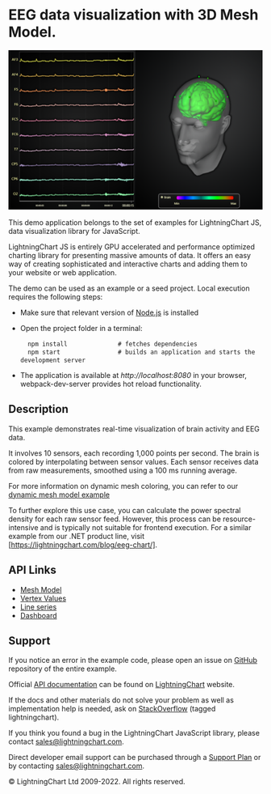 # EEG data visualization with 3D Mesh Model.

![EEG data visualization with 3D Mesh Model.](eegMeshModel-darkGold.png)

This demo application belongs to the set of examples for LightningChart JS, data visualization library for JavaScript.

LightningChart JS is entirely GPU accelerated and performance optimized charting library for presenting massive amounts of data. It offers an easy way of creating sophisticated and interactive charts and adding them to your website or web application.

The demo can be used as an example or a seed project. Local execution requires the following steps:

-   Make sure that relevant version of [Node.js](https://nodejs.org/en/download/) is installed
-   Open the project folder in a terminal:

          npm install              # fetches dependencies
          npm start                # builds an application and starts the development server

-   The application is available at _http://localhost:8080_ in your browser, webpack-dev-server provides hot reload functionality.


## Description

This example demonstrates real-time visualization of brain activity and EEG data.

It involves 10 sensors, each recording 1,000 points per second. The brain is colored by interpolating between sensor values.
Each sensor receives data from raw measurements, smoothed using a 100 ms running average.

For more information on dynamic mesh coloring, you can refer to our [dynamic mesh model example](https://lightningchart.com/lightningchart-js-interactive-examples/examples/lcjs-example-1503-dynamicMeshModel.html)

To further explore this use case, you can calculate the power spectral density for each raw sensor feed.
However, this process can be resource-intensive and is typically not suitable for frontend execution. For a similar example from our .NET product line, visit [https://lightningchart.com/blog/eeg-chart/].


## API Links

* [Mesh Model]
* [Vertex Values]
* [Line series]
* [Dashboard]


## Support

If you notice an error in the example code, please open an issue on [GitHub][0] repository of the entire example.

Official [API documentation][1] can be found on [LightningChart][2] website.

If the docs and other materials do not solve your problem as well as implementation help is needed, ask on [StackOverflow][3] (tagged lightningchart).

If you think you found a bug in the LightningChart JavaScript library, please contact sales@lightningchart.com.

Direct developer email support can be purchased through a [Support Plan][4] or by contacting sales@lightningchart.com.

[0]: https://github.com/Arction/
[1]: https://lightningchart.com/lightningchart-js-api-documentation/
[2]: https://lightningchart.com
[3]: https://stackoverflow.com/questions/tagged/lightningchart
[4]: https://lightningchart.com/support-services/

© LightningChart Ltd 2009-2022. All rights reserved.


[Mesh Model]: https://lightningchart.com/js-charts/api-documentation/v8.0.0/classes/MeshModel3D.html
[Vertex Values]: https://lightningchart.com/js-charts/api-documentation/v8.0.0/classes/MeshModel3D.html#setVertexValues
[Line series]: https://lightningchart.com/js-charts/api-documentation/v8.0.0/classes/LineSeries.html
[Dashboard]: https://lightningchart.com/js-charts/api-documentation/v8.0.0/classes/Dashboard.html

